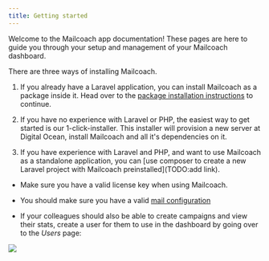 ```yaml
---
title: Getting started
---
```


Welcome to the Mailcoach app documentation! These pages are here to guide you through your setup and management of your Mailcoach dashboard.

There are three ways of installing Mailcoach.

1. If you already have a Laravel application, you can install Mailcoach as a package inside it. Head over to the [package installation instructions](/docs/package/general/installation-and-setup) to continue.

2. If you have no experience with Laravel or PHP, the easiest way to get started is our 1-click-installer. This installer will provision a new server at Digital Ocean, install Mailcoach and all it's dependencies on it.

3. If you have experience with Laravel and PHP, and want to use Mailcoach as a standalone application, you can [use composer to create a new Laravel project with Mailcoach preinstalled](TODO:add link).

- Make sure you have a valid license key when using Mailcoach. 

- You should make sure you have a valid [mail configuration](/docs/app/mail-configuration/introduction)

- If your colleagues should also be able to create campaigns and view their stats, create a user for them to use in the dashboard by going over to the _Users_ page:

![](https://mailcoach.app/images/docs/app/getting-started/users.png)

